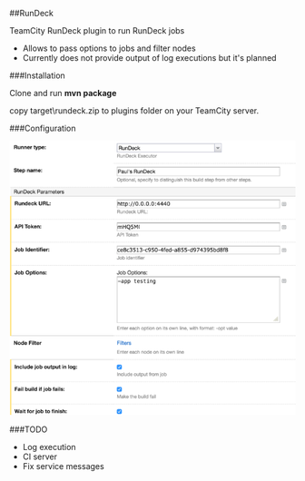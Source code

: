##RunDeck 

TeamCity RunDeck plugin to run RunDeck jobs

- Allows to pass options to jobs and filter nodes
- Currently does not provide output of log executions but it's planned

###Installation

Clone and run **mvn package**

copy target\rundeck.zip to plugins folder on your TeamCity server. 

###Configuration

![config](rundeck-config.png)

###TODO

- Log execution
- CI server
- Fix service messages
